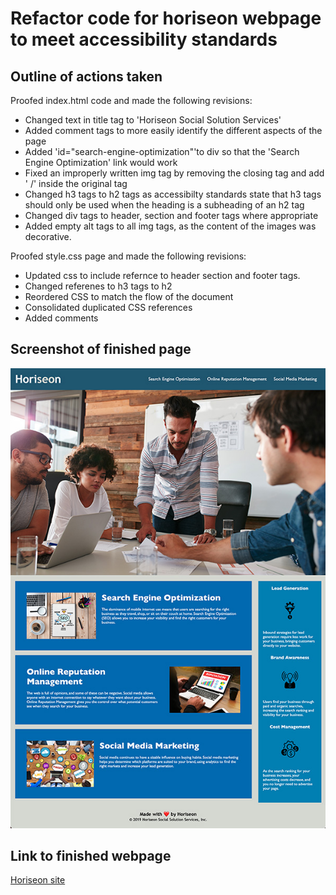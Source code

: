 # Refactor code for horiseon webpage to meet accessibility standards

## Outline of actions taken

Proofed index.html code and made the following revisions:

- Changed text in title tag to 'Horiseon Social Solution Services'
- Added comment tags to more easily identify the different aspects of the page
- Added 'id="search-engine-optimization"'to div so that the 'Search Engine Optimization' link would work
- Fixed an improperly written img tag by removing the closing tag and add ' /' inside the original tag
- Changed h3 tags to h2 tags as accessibilty standards state that h3 tags should only be used when the heading is a subheading of an h2 tag
- Changed div tags to header, section and footer tags where appropriate
- Added empty alt tags to all img tags, as the content of the images was decorative.

Proofed style.css page and made the following revisions:
- Updated css to include refernce to header section and footer tags. 
- Changed referenes to h3 tags to h2
- Reordered CSS to match the flow of the document
- Consolidated duplicated CSS references
- Added comments

## Screenshot of finished page
![](assets/images/screenshot.jpg)
## Link to finished webpage
[Horiseon site](https://e-p-n.github.io/horiseon/)
